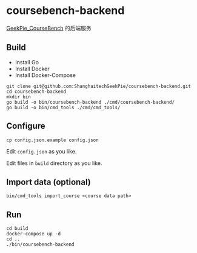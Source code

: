 # coursebench-backend

[GeekPie_CourseBench](https://coursebench.geekpie.club/) 的后端服务

## Build

* Install Go
* Install Docker
* Install Docker-Compose

```shell
git clone git@github.com:ShanghaitechGeekPie/coursebench-backend.git
cd coursebench-backend
mkdir bin
go build -o bin/coursebench-backend ./cmd/coursebench-backend/
go build -o bin/cmd_tools ./cmd/cmd_tools/
```

## Configure

```shell
cp config.json.example config.json
```

Edit ``config.json`` as you like.

Edit files in `build` directory as you like.

## Import data (optional)

```shell
bin/cmd_tools import_course <course data path>
```

## Run

```shell
cd build
docker-compose up -d
cd ..
./bin/coursebench-backend
```